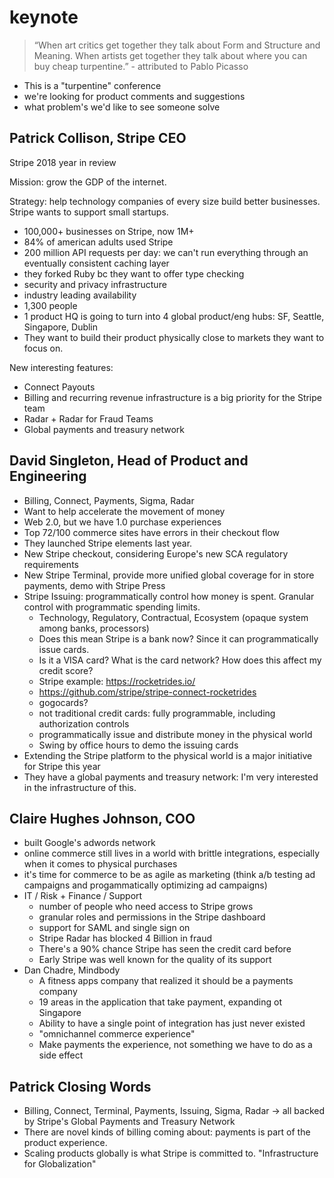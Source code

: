 # keynote

> “When art critics get together they talk about Form and Structure and Meaning. When artists get together they talk about where you can buy cheap turpentine.” - attributed to Pablo Picasso

- This is a "turpentine" conference
- we're looking for product comments and suggestions
- what problem's we'd like to see someone solve 

## Patrick Collison, Stripe CEO

Stripe 2018 year in review

Mission: grow the GDP of the internet.

Strategy: help technology companies of every size build better businesses. Stripe wants
to support small startups.

- 100,000+ businesses on Stripe, now 1M+
- 84% of american adults used Stripe
- 200 million API requests per day: we can't run everything through an eventually consistent caching layer
- they forked Ruby bc they want to offer type checking
- security and privacy infrastructure
- industry leading availability
- 1,300 people
- 1 product HQ is going to turn into 4 global product/eng hubs: SF, Seattle, Singapore, Dublin
- They want to build their product physically close to markets they want to focus on.

New interesting features:

- Connect Payouts
- Billing and recurring revenue infrastructure is a big priority for the Stripe team
- Radar + Radar for Fraud Teams
- Global payments and treasury network 

## David Singleton, Head of Product and Engineering

- Billing, Connect, Payments, Sigma, Radar
- Want to help accelerate the movement of money
- Web 2.0, but we have 1.0 purchase experiences
- Top 72/100 commerce sites have errors in their checkout flow
- They launched Stripe elements last year.
- New Stripe checkout, considering Europe's new SCA regulatory requirements
- New Stripe Terminal, provide more unified global coverage for in store payments, demo with Stripe Press
- Stripe Issuing: programmatically control how money is spent. Granular control with programmatic spending limits.
  - Technology, Regulatory, Contractual, Ecosystem (opaque system among banks, processors)
  - Does this mean Stripe is a bank now? Since it can programmatically issue cards.
  - Is it a VISA card? What is the card network? How does this affect my credit score?
  - Stripe example: https://rocketrides.io/
  - https://github.com/stripe/stripe-connect-rocketrides
  - gogocards?
  - not traditional credit cards: fully programmable, including authorization controls
  - programmatically issue and distribute money in the physical world
  - Swing by office hours to demo the issuing cards
- Extending the Stripe platform to the physical world is a major initiative for Stripe this year
- They have a global payments and treasury network: I'm very interested in the infrastructure of this.

## Claire Hughes Johnson, COO

- built Google's adwords network
- online commerce still lives in a world with brittle integrations, especially when it comes to physical purchases
- it's time for commerce to be as agile as marketing (think a/b testing ad campaigns and progammatically optimizing ad campaigns)
- IT / Risk + Finance / Support
  - number of people who need access to Stripe grows
  - granular roles and permissions in the Stripe dashboard
  - support for SAML and single sign on
  - Stripe Radar has blocked 4 Billion in fraud
  - There's a 90% chance Stripe has seen the credit card before
  - Early Stripe was well known for the quality of its support
- Dan Chadre, Mindbody
  - A fitness apps company that realized it should be a payments company
  - 19 areas in the application that take payment, expanding ot Singapore
  - Ability to have a single point of integration has just never existed
  - "omnichannel commerce experience"
  - Make payments the experience, not something we have to do as a side effect

## Patrick Closing Words

- Billing, Connect, Terminal, Payments, Issuing, Sigma, Radar -> all backed by Stripe's Global Payments and Treasury Network
- There are novel kinds of billing coming about: payments is part of the product experience.
- Scaling products globally is what Stripe is committed to. "Infrastructure for Globalization"
  
  



